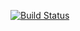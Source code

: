 [![Build Status](https://travis-ci.org/Rustamaha/project-lvl1-s184.svg?branch=master)](https://travis-ci.org/Rustamaha/project-lvl1-s184)
